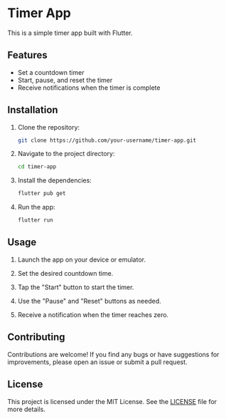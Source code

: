 # Timer App

This is a simple timer app built with Flutter.

## Features

- Set a countdown timer
- Start, pause, and reset the timer
- Receive notifications when the timer is complete

## Installation

1. Clone the repository:

    ```bash
    git clone https://github.com/your-username/timer-app.git
    ```

2. Navigate to the project directory:

    ```bash
    cd timer-app
    ```

3. Install the dependencies:

    ```bash
    flutter pub get
    ```

4. Run the app:

    ```bash
    flutter run
    ```

## Usage

1. Launch the app on your device or emulator.

2. Set the desired countdown time.

3. Tap the "Start" button to start the timer.

4. Use the "Pause" and "Reset" buttons as needed.

5. Receive a notification when the timer reaches zero.

## Contributing

Contributions are welcome! If you find any bugs or have suggestions for improvements, please open an issue or submit a pull request.

## License

This project is licensed under the MIT License. See the [LICENSE](LICENSE) file for more details.
